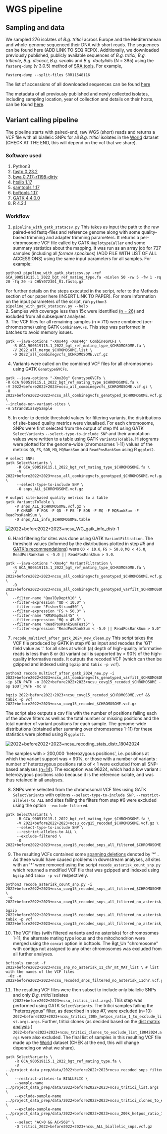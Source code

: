 # WGS pipeline

## Sampling and data

We sampled 276 isolates of *B.g. tritici* across Europe and the Mediterranean and whole-genome sequenced their DNA with short reads. The sequences can be found here (ADD LINK TO SEQ REPO). Additionally, we downloaded previously published, publicly available sequences of *B.g. tritici*, *B.g. triticale*, *B.g. dicocci*, *B.g. secalis* and *B.g. dactylidis* (N = 385) using the `fasterq-dump` (v 3.0.5) method of [SRA tools](https://github.com/ncbi/sra-tools). For example,
```
fasterq-dump --split-files SRR11548116
```
The list of accessions of all downloaded sequences can be found [here](SRA_accessions_before2022+ncsu)

The metadata of all previously published and newly collected isolates, including sampling location, year of collection and details on their hosts, can be found [here](../Datasets/2022+before2022+2023+ncsu_metadata+fs+admxK7_19032024.csv). 

## Variant calling pipeline 

The pipeline starts with paired-end, raw WGS (short) reads and returns a VCF file with all biallelic SNPs for all *B.g. tritici* isolates in the [World](../Datasets/Datasets.md) dataset (CHECK AT THE END, this will depend on the vcf that we share). 

### Software used
1. Python3
2. [fastp 0.23.2](https://github.com/OpenGene/fastp) 
3. [bwa 0.7.17-r1198-dirty](https://github.com/lh3/bwa)
4. [htslib 1.17](https://github.com/samtools/htslib/releases/tag/1.17)
5. [samtools 1.17](https://github.com/samtools/samtools/releases/tag/1.17)
6. [bcftools 1.17](https://github.com/samtools/bcftools/releases/tag/1.17)
7. [GATK 4.4.0.0](https://github.com/broadinstitute/gatk/releases/tag/4.4.0.0)
8. R 4.2.1

### Workflow

1. `pipeline_with_gatk_statscsv.py` 
This takes as input the path to the raw paired-end fastq-files and reference genome along with some quality-based trimming and adapter trimming parameters. It returns a per-chromosome VCF file called by GATK `HaplotypeCaller` and some summary statistics about the mapping. It was run as an array job for 737 samples (including all *formae speciales*) (ADD FILE WITH LIST OF ALL ACCESSIONS) using the same input parameters for all samples. For example:
```
python3 pipeline_with_gatk_statscsv.py -ref GCA_900519115.1_2022_bgt_ref_mating_type.fa -minlen 50 -rw 5 -fw 1 -rq 20 -fq 20 -i CHNY072301_R1.fastq.gz
```
For further details on the steps executed in the script, refer to the Methods section of our paper here (INSERT LINK TO PAPER). For more information on the input parameters of the script, run ```python3 pipeline_with_gatk_statscsv.py --help```  
2. Samples with coverage less than 15x were identified [(n = 26)](coverage_below_15) and excluded from all subsequent analyses.        
3. The VCF files for all remaining samples (n = 711) were combined (per-chromosome) using GATK `CombineGVCFs`. This step was performed in batches to avoid memory issues.
```
gatk --java-options "-Xmx44g -Xms44g" CombineGVCFs \
   -R GCA_900519115.1_2022_bgt_ref_mating_type_$CHROMOSOME.fa \
   -V 2022_all_merge_$CHROMOSOME.list \
   -O 2022_all_combinegvcfs_$CHROMOSOME.vcf.gz
```
4. Variants were called on the combined VCF files for all chromosomes using GATK `GenotypeGVCFs`.
```
gatk --java-options "-Xmx20g" GenotypeGVCFs \
-R GCA_900519115.1_2022_bgt_ref_mating_type_$CHROMOSOME.fa \
-V 2022+before2022+2023+ncsu_all_combinegvcfs_$CHROMOSOME.vcf.gz \
-O 2022+before2022+2023+ncsu_all_combinegvcfs_genotyped_$CHROMOSOME.vcf.gz \
--include-non-variant-sites \
-A StrandBiasBySample 
```
5. In order to decide threshold values for filtering variants, the distributions of site-based quality metrics were visualised. For each chromosome, SNPs were first selected from the output of step #4  using GATK `SelectVariants` `--select-type-to-include SNP` and their annotation values were written to a table using GATK `VariantsToTable`. Histograms were plotted for the genome-wide (chromosomes 1-11) values of the metrics `QD`, `FS`, `SOR`, `MQ`, `MQRankSum` and `ReadPosRankSum` using R `ggplot2`.
```
# select SNPs
gatk SelectVariants \
     -R GCA_900519115.1_2022_bgt_ref_mating_type_$CHROMOSOME.fa \
     -V 2022+before2022+2023+ncsu_all_combinegvcfs_genotyped_$CHROMOSOME.vcf.gz \
     --select-type-to-include SNP \
     -O snps_ALL_$CHROMOSOME.vcf.gz

# output site-based quality metrics to a table
gatk VariantsToTable \
    -V snps_ALL_$CHROMOSOME.vcf.gz \
    -F CHROM -F POS -F QD -F FS -F SOR -F MQ -F MQRankSum -F ReadPosRankSum \
    -O snps_ALL_info_$CHROMOSOME.table

```

![2022+before2022+2023+ncsu_WG_gatk_info_distr-1](https://github.com/fmenardo/Bgt_popgen_Europe_2024/assets/90404355/8e636ad7-1f92-4808-8250-f6d72ebaeb85)

6. Hard filtering for sites was done using GATK `VariantFiltration`. The threshold values (informed by the distributions plotted in step #5 and [GATK's recommendations](https://gatk.broadinstitute.org/hc/en-us/articles/360035890471-Hard-filtering-germline-short-variants)) were `QD < 10.0`, `FS > 50.0`, `MQ < 45.0`, `ReadPosRankSum < -5.0 || ReadPosRankSum > 5.0`.
```
gatk --java-options "-Xmx4g" VariantFiltration \
   -R GCA_900519115.1_2022_bgt_ref_mating_type_$CHROMOSOME.fa \
   -V 2022+before2022+2023+ncsu_all_combinegvcfs_genotyped_$CHROMOSOME.vcf.gz \
   -O 2022+before2022+2023+ncsu_all_combinegvcfs_genotyped_varfilt_$CHROMOSOME.vcf.gz \
   --filter-name "QualByDepth10" \
   --filter-expression "QD < 10.0" \
   --filter-name "FisherStrand50" \
   --filter-expression "FS > 50.0" \
   --filter-name "RMSMapQual45" \
   --filter-expression "MQ < 45.0" \
   --filter-name "ReadPosRankSumTest5" \
   --filter-expression "ReadPosRankSum < -5.0 || ReadPosRankSum > 5.0" 
```
7. `recode_multivcf_after_gatk_2024_new_clean.py` This script takes the VCF file produced by GATK in step #6 as input and recodes the 'GT' field value as '.' for all sites at which (a) depth of high-quality informative reads is less than 8 or (b) variant call is supported by < 90% of the high-quality informative reads. It outputs the recoded VCF (which can then be gzipped and indexed using `bgzip` and `tabix -p vcf`). 
```
python3 recode_multivcf_after_gatk_2024_new.py -i 2022+before2022+2023+ncsu_all_combinegvcfs_genotyped_varfilt_$CHROMOSOME.vcf.gz -ip $IN_PATH -o 2022+before2022+2023+ncsu_covg15_recoded_$CHROMOSOME -op $OUT_PATH -mc 8

bgzip 2022+before2022+2023+ncsu_covg15_recoded_$CHROMOSOME.vcf && tabix -p vcf 2022+before2022+2023+ncsu_covg15_recoded_$CHROMOSOME.vcf.gz
```
The script also outputs a csv file with the number of positions failing each of the above filters as well as the total number or missing positions and the total number of variant positions for each sample. The genome-wide distributions (obtained after summing over chromosomes 1-11) for these statistics were plotted using R `ggplot2`.

![2022+before2022+2023+ncsu_recoding_stats_distr_18042024](https://github.com/fmenardo/Bgt_popgen_Europe_2024/assets/90404355/9bb03543-db20-477f-985c-0a04a16bb833)

The samples with > 200,000 'heterozygous positions', i.e. positions at which the variant support was < 90%, or those with a number of variants : number of heterozygous positions ratio of < 1  were excluded from all SNP-based analyses [(n=14)](200k_het_pos_ratio_1_exclude_dact.args). The exception was 96224, which had a low variant : heterozygous positions ratio because it is the reference isolate, and was thus retained in all analyses.

  
8. SNPs were selected from the chromosomal VCF files using GATK `SelectVariants` with options `--select-type-to-include SNP`, `--restrict-alleles-to ALL` and sites failing the filters from step #6 were excluded using the option `--exclude-filtered`.
```
gatk SelectVariants \
     -R GCA_900519115.1_2022_bgt_ref_mating_type_$CHROMOSOME.fa \
     -V 2022+before2022+2023+ncsu_covg15_recoded_$CHROMOSOME.vcf.gz \
     --select-type-to-include SNP \
     --restrict-alleles-to ALL \
     --exclude-filtered \
     -O 2022+before2022+2023+ncsu_covg15_recoded_snps_all_filtered_$CHROMOSOME.vcf.gz
```
9. The resulting VCFs contained some [spanning deletions](https://gatk.broadinstitute.org/hc/en-us/articles/360035531912-Spanning-or-overlapping-deletions-allele) denoted by '\*' . As these would have caused problems in downstream analyses, all sites with an '*' were removed using the script `recode_asterisk_count_snp.py` which returned a modified VCF file that was gzipped and indexed using `bgzip` and `tabix -p vcf` respectively.
```
python3 recode_asterisk_count_snp.py -i 2022+before2022+2023+ncsu_covg15_recoded_snps_all_filtered_$CHROMOSOME.vcf.gz \
 -o 2022+before2022+2023+ncsu_covg15_recoded_snps_all_filtered_no_asterisk_$CHROMOSOME

bgzip 2022+before2022+2023+ncsu_covg15_recoded_snps_all_filtered_no_asterisk_$CHROMOSOME.vcf
tabix -p vcf 2022+before2022+2023+ncsu_covg15_recoded_snps_all_filtered_no_asterisk_$CHROMOSOME.vcf.gz
```
10. The VCF files (with filtered variants and no asterisks) for chromosomes 1-11, the alternate mating type locus and the mitochondrion were merged using the `concat` option in bcftools. The Bgt_Un "chromosome" with contigs not assigned to any other chromosomes was excluded from all further analyses.
```
bcftools concat -f 2022+before2022+2023+ncsu_snp_no_asterisk_11_chr_mt_MAT_list \ # list with the names of the VCF files
 -Oz -o 2022+before2022+2023+ncsu_recoded_snps_filtered_no_asterisk_11chr.vcf.gz
```
11. The resulting VCF files were then subset to include only biallelic SNPs and only *B.g. tritici* isolates (`2022+before2022+2023+ncsu_tritici_list.args`). This step was performed using GATK `SelectVariants`. The tritici samples failing the "heterozygous" filter, as described in step #7, were excluded (n=10) `2022+before2022+2023+ncsu_tritici_200k_hetpos_ratio_1_to_exclude_list.args.args`. Further, tritici clones (as decided based on the [dist matrix analysis](../distance_matrix/distance_matrix.md) ) `2022+before2022+2023+ncsu_tritici_clones_to_exclude_list_18042024.args` were also excluded. The final list of samples in this resulting VCF file made up the [World](../Datasets/Datasets.md) dataset (CHEK at the end, this will change depending on what we share). 
```
gatk SelectVariants \
    -R GCA_900519115.1_2022_bgt_ref_mating_type.fa \
    -V ../project_data_prep/data/2022+before2022+2023+ncsu_recoded_snps_filtered_no_asterisk_11chr_mt_MAT.vcf.gz \
    --restrict-alleles-to BIALLELIC \
    --sample-name ../project_data_prep/data/2022+before2022+2023+ncsu_tritici_list.args \
    --exclude-sample-name ../project_data_prep/data/2022+before2022+2023+ncsu_tritici_clones_to_exclude_list_18042024.args \
    --exclude-sample-name ../project_data_prep/data/2022+before2022+2023+ncsu_200k_hetpos_ratio_1_to_exclude_list.args \
    --select "AC>0 && AC<568" \
    -O tritici_2022+before2022+2023+ncsu_ALL_biallelic_snps.vcf.gz
```

